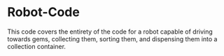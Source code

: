 # Robot-Code
This code covers the entirety of the code for a robot capable of driving towards gems, collecting them, sorting them, and dispensing them into a collection container.
